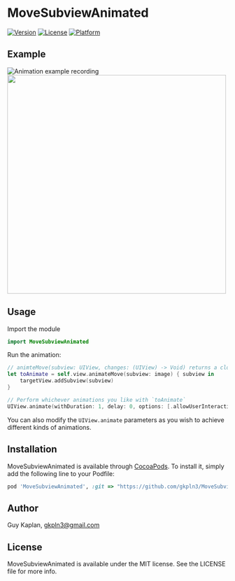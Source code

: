 # MoveSubviewAnimated

[![Version](https://img.shields.io/cocoapods/v/MoveSubviewAnimated.svg?style=flat)](https://cocoapods.org/pods/MoveSubviewAnimated)
[![License](https://img.shields.io/cocoapods/l/MoveSubviewAnimated.svg?style=flat)](https://cocoapods.org/pods/MoveSubviewAnimated)
[![Platform](https://img.shields.io/cocoapods/p/MoveSubviewAnimated.svg?style=flat)](https://cocoapods.org/pods/MoveSubviewAnimated)

## Example
![Animation example recording](https://s6.gifyu.com/images/ezgif-6-ca2772722a9b.gif)
<img src="https://s6.gifyu.com/images/ezgif-6-d622bd80dba9.gif" width="500" />

## Usage
Import the module
```swift
import MoveSubviewAnimated
```

Run the animation:
```swift
// animteMove(subview: UIView, changes: (UIView) -> Void) returns a closure you can run inside an animation block. 
let toAnimate = self.view.animateMove(subview: image) { subview in
    targetView.addSubview(subview)
}

// Perform whichever animations you like with `toAnimate`
UIView.animate(withDuration: 1, delay: 0, options: [.allowUserInteraction], animations: toAnimate, completion: nil)
```
You can also modify the `UIView.animate` parameters as you wish to achieve different kinds of animations.

## Installation

MoveSubviewAnimated is available through [CocoaPods](https://cocoapods.org). To install
it, simply add the following line to your Podfile:

```ruby
pod 'MoveSubviewAnimated', :git => "https://github.com/gkpln3/MoveSubviewAnimated.git"
```

## Author

Guy Kaplan, gkpln3@gmail.com

## License

MoveSubviewAnimated is available under the MIT license. See the LICENSE file for more info.
